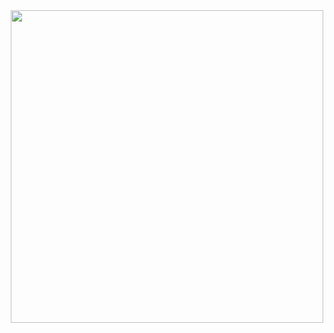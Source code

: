 

<div align="center">


<img src="https://github.com/luizakuze/luizakuze/assets/111708035/097c1c97-c98d-4c45-80c8-e388617c9fb9" width="500px" align="center">


</div>

